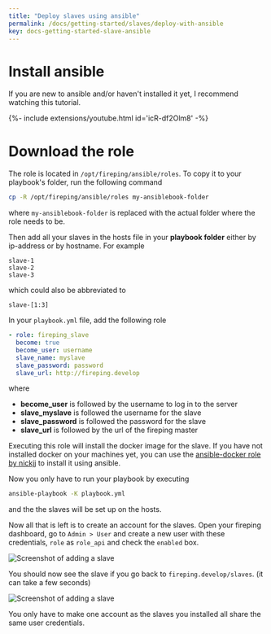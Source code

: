 ```yaml
---
title: "Deploy slaves using ansible"
permalink: /docs/getting-started/slaves/deploy-with-ansible
key: docs-getting-started-slave-ansible
---
```


# Install ansible

If you are new to ansible and/or haven't installed it yet, I recommend watching this tutorial.

<div>{%- include extensions/youtube.html id='icR-df2Olm8' -%}</div>

# Download the role

The role is located in `/opt/fireping/ansible/roles`.
To copy it to your playbook's folder, run the following command

```bash
cp -R /opt/fireping/ansible/roles my-ansiblebook-folder
```

where `my-ansiblebook-folder` is replaced with the actual folder where the role needs to be.

Then add all your slaves in the hosts file in your **playbook folder** either by ip-address or by hostname.
For example
```
slave-1
slave-2
slave-3
```

which could also be abbreviated to

```
slave-[1:3]
```

In your `playbook.yml` file, add the following role
```yaml
- role: fireping_slave
  become: true
  become_user: username
  slave_name: myslave
  slave_password: password
  slave_url: http://fireping.develop
```

where 
- **become_user** is followed by the username to log in to the server
- **slave_myslave** is followed the username for the slave
- **slave_password** is followed the password for the slave
- **slave_url** is followed by the url of the fireping master

Executing this role will install the docker image for the slave.
If you have not installed docker on your machines yet, you can use the [ansible-docker role by nickjj](https://github.com/nickjj/ansible-docker) to install it using ansible.

Now you only have to run your playbook by executing

```bash
ansible-playbook -K playbook.yml
```

and the the slaves will be set up on the hosts.

Now all that is left is to create an account for the slaves.
Open your fireping dashboard, go to `Admin > User` and create a new user with these credentials, `role` as `role_api` and check the `enabled` box.

![Screenshot of adding a slave](/fireping/assets/images/adding_slave_user.png)

You should now see the slave if you go back to `fireping.develop/slaves`. (it can take a few seconds)

![Screenshot of adding a slave](/fireping/assets/images/slaves_added_list.png)

You only have to make one account as the slaves you installed all share the same user credentials.